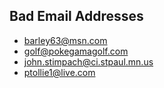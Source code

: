 ## Bad Email Addresses

* barley63@msn.com
* golf@pokegamagolf.com
* john.stimpach@ci.stpaul.mn.us
* ptollie1@live.com
